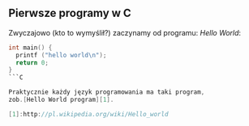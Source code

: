 ## Pierwsze programy w C

Zwyczajowo (kto to wymyślił?) zaczynamy od programu:
*Hello World*:

```C
int main() {
  printf ("hello world\n");
  return 0;
}
```C

Praktycznie każdy język programowania ma taki program, 
zob.[Hello World program][1].

[1]:http://pl.wikipedia.org/wiki/Hello_world

